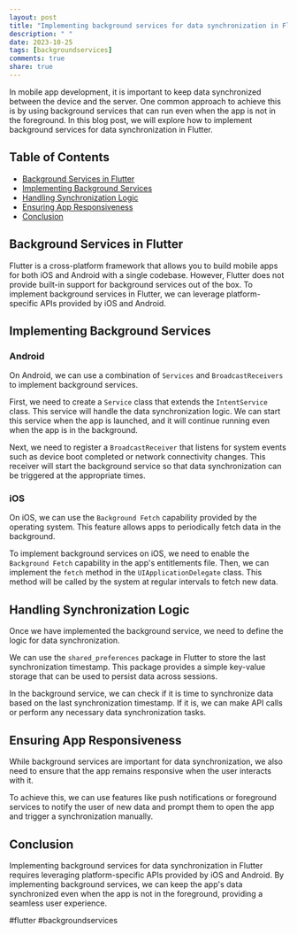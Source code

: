 ```yaml
---
layout: post
title: "Implementing background services for data synchronization in Flutter"
description: " "
date: 2023-10-25
tags: [backgroundservices]
comments: true
share: true
---
```


In mobile app development, it is important to keep data synchronized between the device and the server. One common approach to achieve this is by using background services that can run even when the app is not in the foreground. In this blog post, we will explore how to implement background services for data synchronization in Flutter.

## Table of Contents
- [Background Services in Flutter](#background-services-in-flutter)
- [Implementing Background Services](#implementing-background-services)
- [Handling Synchronization Logic](#handling-synchronization-logic)
- [Ensuring App Responsiveness](#ensuring-app-responsiveness)
- [Conclusion](#conclusion)

## Background Services in Flutter

Flutter is a cross-platform framework that allows you to build mobile apps for both iOS and Android with a single codebase. However, Flutter does not provide built-in support for background services out of the box. To implement background services in Flutter, we can leverage platform-specific APIs provided by iOS and Android.

## Implementing Background Services

### Android

On Android, we can use a combination of `Services` and `BroadcastReceivers` to implement background services. 

First, we need to create a `Service` class that extends the `IntentService` class. This service will handle the data synchronization logic. We can start this service when the app is launched, and it will continue running even when the app is in the background.

Next, we need to register a `BroadcastReceiver` that listens for system events such as device boot completed or network connectivity changes. This receiver will start the background service so that data synchronization can be triggered at the appropriate times.

### iOS

On iOS, we can use the `Background Fetch` capability provided by the operating system. This feature allows apps to periodically fetch data in the background.

To implement background services on iOS, we need to enable the `Background Fetch` capability in the app's entitlements file. Then, we can implement the `fetch` method in the `UIApplicationDelegate` class. This method will be called by the system at regular intervals to fetch new data.

## Handling Synchronization Logic

Once we have implemented the background service, we need to define the logic for data synchronization.

We can use the `shared_preferences` package in Flutter to store the last synchronization timestamp. This package provides a simple key-value storage that can be used to persist data across sessions.

In the background service, we can check if it is time to synchronize data based on the last synchronization timestamp. If it is, we can make API calls or perform any necessary data synchronization tasks.

## Ensuring App Responsiveness

While background services are important for data synchronization, we also need to ensure that the app remains responsive when the user interacts with it.

To achieve this, we can use features like push notifications or foreground services to notify the user of new data and prompt them to open the app and trigger a synchronization manually.

## Conclusion

Implementing background services for data synchronization in Flutter requires leveraging platform-specific APIs provided by iOS and Android. By implementing background services, we can keep the app's data synchronized even when the app is not in the foreground, providing a seamless user experience.

#flutter #backgroundservices